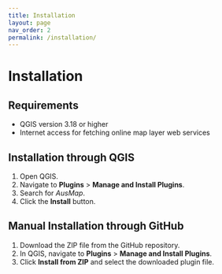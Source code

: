 ```yaml
---
title: Installation
layout: page
nav_order: 2
permalink: /installation/
---
```


# Installation

## Requirements

- QGIS version 3.18 or higher
- Internet access for fetching online map layer web services

## Installation through QGIS

1. Open QGIS.
2. Navigate to **Plugins** > **Manage and Install Plugins**.
3. Search for *AusMap*.
4. Click the **Install** button.

## Manual Installation through GitHub

1. Download the ZIP file from the GitHub repository.
2. In QGIS, navigate to **Plugins** > **Manage and Install Plugins**.
3. Click **Install from ZIP** and select the downloaded plugin file.
